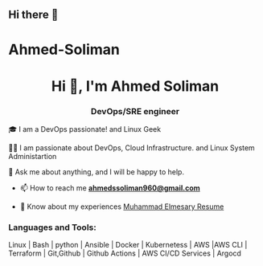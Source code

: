 ## Hi there 👋

# Ahmed-Soliman
<h1 align="center">Hi 👋, I'm Ahmed Soliman</h1>
<h3 align="center"> DevOps/SRE engineer</h3>
<p>🎓 I am a DevOps passionate! and Linux Geek</p>
<p>🏃‍♂️ I am passionate about DevOps, Cloud Infrastructure. and Linux System Administartion</p>
<p>💬 Ask me about anything, and I will be happy to help.</p>

- 📫 How to reach me **ahmedssoliman960@gmail.com**

- 📄 Know about my experiences [Muhammad Elmesary Resume](https://drive.google.com/file/d/1KCP-BXyC5P5Rzh1Y8-ASSLuLrS8Q_8Ch/view?usp=drive_link)
<h3 align="left">Languages and Tools:</h3>
<p align="left">
  Linux | Bash | python | Ansible | Docker | Kubernetess | AWS |AWS CLI | Terraform | Git,Github | Github Actions | AWS CI/CD Services | Argocd
</p>
  
